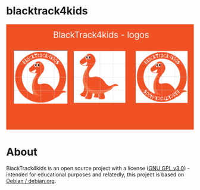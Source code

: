 # blacktrack4kids

![BlackTrack4kids - logos](https://raw.githubusercontent.com/blacktrack4kids/blacktrack4kids/refs/heads/main/logos/logo.png)

# About
BlackTrack4kids is an open source project with a license ([GNU GPL v3.0](https://www.gnu.org/licenses/gpl-3.0.html)) - intended for educational purposes and relatedly, this project is based on [Debian / debian.org](debian.org).
